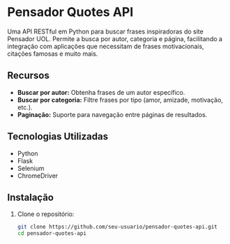 # Pensador Quotes API

Uma API RESTful em Python para buscar frases inspiradoras do site Pensador UOL. Permite a busca por autor, categoria e página, facilitando a integração com aplicações que necessitam de frases motivacionais, citações famosas e muito mais.

## Recursos

- **Buscar por autor:** Obtenha frases de um autor específico.
- **Buscar por categoria:** Filtre frases por tipo (amor, amizade, motivação, etc.).
- **Paginação:** Suporte para navegação entre páginas de resultados.

## Tecnologias Utilizadas

- Python
- Flask
- Selenium
- ChromeDriver

## Instalação

1. Clone o repositório:
   ```bash
   git clone https://github.com/seu-usuario/pensador-quotes-api.git
   cd pensador-quotes-api
